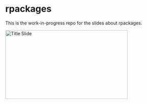 
# rpackages

This is the work-in-progress repo for the slides about rpackages.

<a href="D:/Profils/mcanouil/PROJECTS/mc-rpackages/thumbs/title_slide.png"><img alt="Title Slide" src="D:/Profils/mcanouil/PROJECTS/mc-rpackages/thumbs/title_slide_thumb.png" width="384" height="216"></a>
